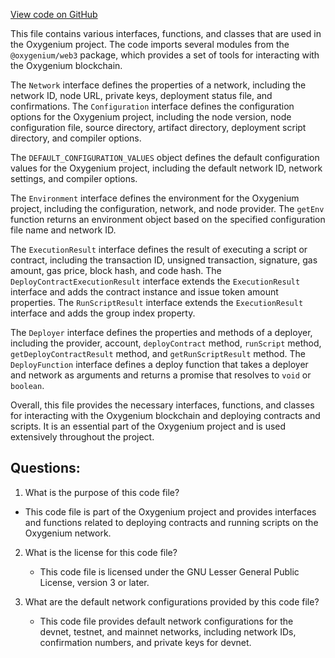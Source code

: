 [View code on GitHub](https://github.com/oxygenium/oxygenium-web3/packages/cli/src/types.ts)

This file contains various interfaces, functions, and classes that are used in the Oxygenium project. The code imports several modules from the `@oxygenium/web3` package, which provides a set of tools for interacting with the Oxygenium blockchain. 

The `Network` interface defines the properties of a network, including the network ID, node URL, private keys, deployment status file, and confirmations. The `Configuration` interface defines the configuration options for the Oxygenium project, including the node version, node configuration file, source directory, artifact directory, deployment script directory, and compiler options. 

The `DEFAULT_CONFIGURATION_VALUES` object defines the default configuration values for the Oxygenium project, including the default network ID, network settings, and compiler options. 

The `Environment` interface defines the environment for the Oxygenium project, including the configuration, network, and node provider. The `getEnv` function returns an environment object based on the specified configuration file name and network ID. 

The `ExecutionResult` interface defines the result of executing a script or contract, including the transaction ID, unsigned transaction, signature, gas amount, gas price, block hash, and code hash. The `DeployContractExecutionResult` interface extends the `ExecutionResult` interface and adds the contract instance and issue token amount properties. The `RunScriptResult` interface extends the `ExecutionResult` interface and adds the group index property. 

The `Deployer` interface defines the properties and methods of a deployer, including the provider, account, `deployContract` method, `runScript` method, `getDeployContractResult` method, and `getRunScriptResult` method. The `DeployFunction` interface defines a deploy function that takes a deployer and network as arguments and returns a promise that resolves to `void` or `boolean`. 

Overall, this file provides the necessary interfaces, functions, and classes for interacting with the Oxygenium blockchain and deploying contracts and scripts. It is an essential part of the Oxygenium project and is used extensively throughout the project.
## Questions: 
 1. What is the purpose of this code file?
   - This code file is part of the Oxygenium project and provides interfaces and functions related to deploying contracts and running scripts on the Oxygenium network.

2. What is the license for this code file?
   - This code file is licensed under the GNU Lesser General Public License, version 3 or later.

3. What are the default network configurations provided by this code file?
   - This code file provides default network configurations for the devnet, testnet, and mainnet networks, including network IDs, confirmation numbers, and private keys for devnet.